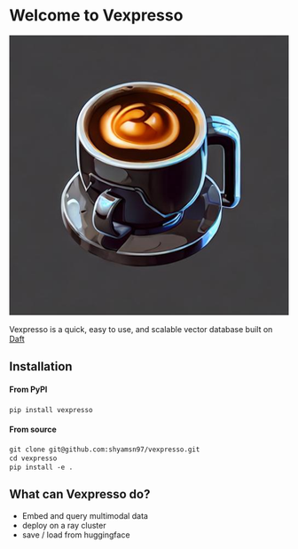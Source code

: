 # Welcome to Vexpresso

![](_static/cup.png)

Vexpresso is a quick, easy to use, and scalable vector database built on [Daft](https://www.getdaft.io/)

## Installation

#### From PyPI

```pip install vexpresso```

#### From source

```
git clone git@github.com:shyamsn97/vexpresso.git
cd vexpresso
pip install -e .
```

## What can Vexpresso do?
- Embed and query multimodal data
- deploy on a ray cluster
- save / load from huggingface

